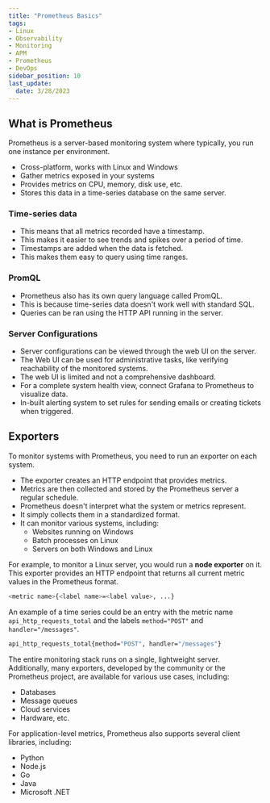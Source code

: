 ```yaml
---
title: "Prometheus Basics"
tags: 
- Linux
- Observability
- Monitoring 
- APM
- Prometheus
- DevOps
sidebar_position: 10
last_update:
  date: 3/28/2023
---
```



## What is Prometheus 

Prometheus is a server-based monitoring system where typically, you run one instance per environment.

- Cross-platform, works with Linux and Windows
- Gather metrics exposed in your systems
- Provides metrics on CPU, memory, disk use, etc.
- Stores this data in a time-series database on the same server.

### Time-series data

- This means that all metrics recorded have a timestamp.
- This makes it easier to see trends and spikes over a period of time. 
- Timestamps are added when the data is fetched.
- This makes them easy to query using time ranges.

### PromQL

- Prometheus also has its own query language called PromQL. 
- This is because time-series data doesn't work well with standard SQL.
- Queries can be ran using the HTTP API running in the server.

### Server Configurations

- Server configurations can be viewed through the web UI on the server.
- The Web UI can be used for administrative tasks, like verifying reachability of the monitored systems.
- The web UI is limited and not a comprehensive dashboard.
- For a complete system health view, connect Grafana to Prometheus to visualize data.
- In-built alerting system to set rules for sending emails or creating tickets when triggered.

## Exporters 

To monitor systems with Prometheus, you need to run an exporter on each system. 

- The exporter creates an HTTP endpoint that provides metrics.
- Metrics are then collected and stored by the Prometheus server a regular schedule.
- Prometheus doesn't interpret what the system or metrics represent.
- It simply collects them in a standardized format.
- It can monitor various systems, including:
  - Websites running on Windows
  - Batch processes on Linux
  - Servers on both Windows and Linux
  
For example, to monitor a Linux server, you would run a **node exporter** on it. This exporter provides an HTTP endpoint that returns all current metric values in the Prometheus format.

```bash
<metric name>{<label name>=<label value>, ...} 
```

An example of a time series could be an entry with the metric name `api_http_requests_total` and the labels `method="POST"` and `handler="/messages"`.

```bash
api_http_requests_total{method="POST", handler="/messages"}  
```

The entire monitoring stack runs on a single, lightweight server. Additionally, many exporters, developed by the community or the Prometheus project, are available for various use cases, including:

- Databases
- Message queues
- Cloud services
- Hardware, etc.

For application-level metrics, Prometheus also supports several client libraries, including:

- Python
- Node.js
- Go
- Java
- Microsoft .NET

<!-- ## Counters and Gauges  -->


<!-- ## Resources  -->
